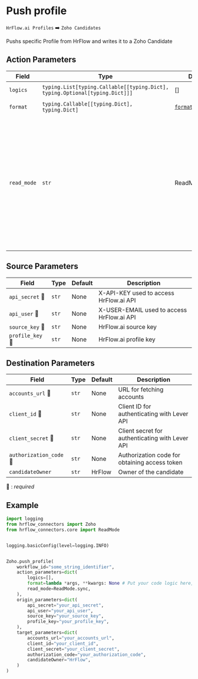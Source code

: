 # Push profile
`HrFlow.ai Profiles` :arrow_right: `Zoho Candidates`

Pushs specific Profile from HrFlow and writes it to a Zoho Candidate



## Action Parameters

| Field | Type | Default | Description |
| ----- | ---- | ------- | ----------- |
| `logics`  | `typing.List[typing.Callable[[typing.Dict], typing.Optional[typing.Dict]]]` | [] | List of logic functions |
| `format`  | `typing.Callable[[typing.Dict], typing.Dict]` | [`format_candidate`](../connector.py#L113) | Formatting function |
| `read_mode`  | `str` | ReadMode.sync | If 'incremental' then `read_from` of the last run is given to Origin Warehouse during read. **The actual behavior depends on implementation of read**. In 'sync' mode `read_from` is neither fetched nor given to Origin Warehouse during read. |

## Source Parameters

| Field | Type | Default | Description |
| ----- | ---- | ------- | ----------- |
| `api_secret` :red_circle: | `str` | None | X-API-KEY used to access HrFlow.ai API |
| `api_user` :red_circle: | `str` | None | X-USER-EMAIL used to access HrFlow.ai API |
| `source_key` :red_circle: | `str` | None | HrFlow.ai source key |
| `profile_key` :red_circle: | `str` | None | HrFlow.ai profile key |

## Destination Parameters

| Field | Type | Default | Description |
| ----- | ---- | ------- | ----------- |
| `accounts_url` :red_circle: | `str` | None | URL for fetching accounts |
| `client_id` :red_circle: | `str` | None | Client ID for authenticating with Lever API |
| `client_secret` :red_circle: | `str` | None | Client secret for authenticating with Lever API |
| `authorization_code` :red_circle: | `str` | None | Authorization code for obtaining access token |
| `candidateOwner`  | `str` | HrFlow | Owner of the candidate |

:red_circle: : *required*

## Example

```python
import logging
from hrflow_connectors import Zoho
from hrflow_connectors.core import ReadMode


logging.basicConfig(level=logging.INFO)


Zoho.push_profile(
    workflow_id="some_string_identifier",
    action_parameters=dict(
        logics=[],
        format=lambda *args, **kwargs: None # Put your code logic here,
        read_mode=ReadMode.sync,
    ),
    origin_parameters=dict(
        api_secret="your_api_secret",
        api_user="your_api_user",
        source_key="your_source_key",
        profile_key="your_profile_key",
    ),
    target_parameters=dict(
        accounts_url="your_accounts_url",
        client_id="your_client_id",
        client_secret="your_client_secret",
        authorization_code="your_authorization_code",
        candidateOwner="HrFlow",
    )
)
```